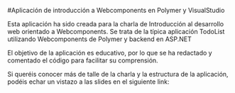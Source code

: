 #Aplicación de introducción a Webcomponents en Polymer y VisualStudio

Esta aplicación ha sido creada para la charla de Introducción al desarrollo web orientado a Webcomponents.
Se trata de la típica aplicación TodoList utilizando Webcomponents de Polymer y backend en ASP.NET

El objetivo de la aplicación es educativo, por lo que se ha redactado y comentado el código para facilitar su comprensión.

Si queréis conocer más de talle de la charla y la estructura de la aplicación, podéis echar un vistazo a las slides en el siguiente link:

